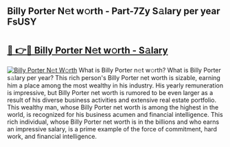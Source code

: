 ## Billy Porter N𝚎t w𝚘rth - Part-7Zy S𝚊lary per year FsUSY

# <h2><a href="http://gc1luc.nevu.top/?p=Billy+Porter">🔗 👉🔴 Billy Porter N𝚎t w𝚘rth - S𝚊lary</a></h2>

[![Billy Porter N𝚎t W𝚘rth](https://i.imgur.com/Oavwk0R.jpeg)](http://gc1luc.nevu.top/?p=Billy+Porter)
What is Billy Porter n𝚎t w𝚘rth? What is Billy Porter s𝚊lary per year?
This rich person's Billy Porter net worth is sizable, earning him a place among the most wealthy in his industry. His yearly remuneration is impressive, but Billy Porter net worth is rumored to be even larger as a result of his diverse business activities and extensive real estate portfolio. This wealthy man, whose Billy Porter net worth is among the highest in the world, is recognized for his business acumen and financial intelligence. This rich individual, whose Billy Porter net worth is in the billions and who earns an impressive salary, is a prime example of the force of commitment, hard work, and financial intelligence.
